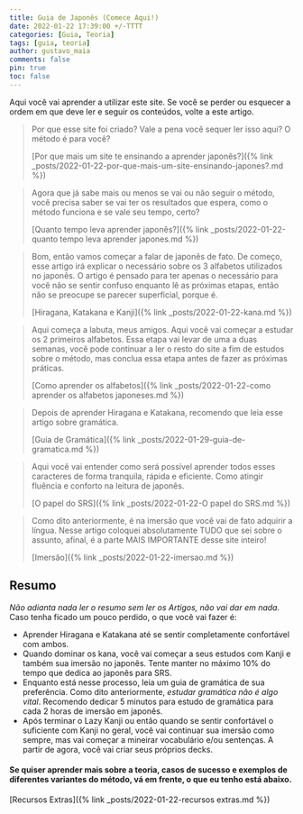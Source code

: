 ```yaml
---
title: Guia de Japonês (Comece Aqui!)
date: 2022-01-22 17:39:00 +/-TTTT
categories: [Guia, Teoria]
tags: [guia, teoria]
author: gustavo_maia
comments: false
pin: true
toc: false
---
```


Aqui você vai aprender a utilizar este site. Se você se perder ou esquecer a ordem em que deve ler e seguir os conteúdos, volte a este artigo.

>Por que esse site foi criado? Vale a pena você sequer ler isso aqui? O método é para você?
>
> [Por que mais um site te ensinando a aprender japonês?]({% link _posts/2022-01-22-por-que-mais-um-site-ensinando-japones?.md %})

>Agora que já sabe mais ou menos se vai ou não seguir o método, você precisa saber se vai ter os resultados que espera, como o método funciona e se vale seu tempo, certo?
>
>[Quanto tempo leva aprender japonês?]({% link _posts/2022-01-22-quanto tempo leva aprender japones.md %})

>Bom, então vamos começar a falar de japonês de fato. De começo, esse artigo irá explicar o necessário sobre os 3 alfabetos utilizados no japonês. O artigo é pensado para ter apenas o necessário para você não se sentir confuso enquanto lê as próximas etapas, então não se preocupe se parecer superficial, porque é.
>
>[Hiragana, Katakana e Kanji]({% link _posts/2022-01-22-kana.md %})

>Aqui começa a labuta, meus amigos. Aqui você vai começar a estudar os 2 primeiros alfabetos.
>Essa etapa vai levar de uma a duas semanas, você pode continuar a ler o resto do site a fim de estudos sobre o método, mas conclua essa etapa antes de fazer as próximas práticas.
>
>[Como aprender os alfabetos]({% link _posts/2022-01-22-como aprender os alfabetos japoneses.md %})

>Depois de aprender Hiragana e Katakana, recomendo que leia esse artigo sobre gramática.
>
>[Guia de Gramática]({% link _posts/2022-01-29-guia-de-gramatica.md %})

>Aqui você vai entender como será possível aprender todos esses caracteres de forma tranquila, rápida e eficiente. Como atingir fluência e conforto na leitura de japonês.
>
>[O papel do SRS]({% link _posts/2022-01-22-O papel do SRS.md %})

>Como dito anteriormente, é na imersão que você vai de fato adquirir a língua. Nesse artigo coloquei absolutamente TUDO que sei sobre o assunto, afinal, é a parte MAIS IMPORTANTE desse site inteiro!
>
>[Imersão]({% link _posts/2022-01-22-imersao.md %})

## Resumo
*Não adianta nada ler o resumo sem ler os Artigos, não vai dar em nada.*
Caso tenha ficado um pouco perdido, o que você vai fazer é:
* Aprender Hiragana e Katakana até se sentir completamente confortável com ambos.
* Quando dominar os kana, você vai começar a seus estudos com Kanji e também sua imersão no japonês. Tente manter no máximo 10% do tempo que dedica ao japonês para SRS.
* Enquanto está nesse processo, leia um guia de gramática de sua preferência. Como dito anteriormente, *estudar gramática não é algo vital*. Recomendo dedicar 5 minutos para estudo de gramática para cada 2 horas de imersão em japonês.
* Após terminar o Lazy Kanji ou então quando se sentir confortável o suficiente com Kanji no geral, você vai continuar sua imersão como sempre, mas vai começar a mineirar vocabulário e/ou sentenças. A partir de agora, você vai criar seus próprios decks.

#### Se quiser aprender mais sobre a teoria, casos de sucesso e exemplos de diferentes variantes do método, vá em frente, o que eu tenho está abaixo.

[Recursos Extras]({% link _posts/2022-01-22-recursos extras.md %})